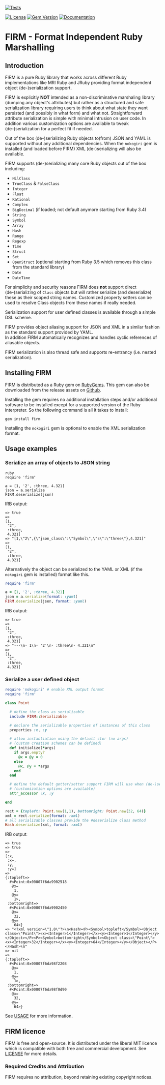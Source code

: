 [![Tests](https://github.com/mcorino/firm/actions/workflows/ruby.yml/badge.svg)](https://github.com/mcorino/firm/actions/workflows/ruby.yml)

[![License](https://img.shields.io/badge/license-MIT-yellowgreen.svg)](LICENSE)
[![Gem Version](https://badge.fury.io/rb/firm.svg)](https://badge.fury.io/rb/firm)
[![Documentation](https://img.shields.io/badge/docs-pages-blue.svg)](https://mcorino.github.io/firm)

# FIRM - Format Independent Ruby Marshalling

## Introduction

FIRM is a pure Ruby library that works across different Ruby implementations like MRI Ruby and JRuby providing format 
independent object (de-)serialization support.

FIRM is explicitly **NOT** intended as a non-discriminative marshaling library (dumping any object's attributes)
but rather as a structured and safe serialization library requiring users to think about what state they want
persisted (and possibly in what form) and what not.
Straightforward attribute serialization is simple with minimal intrusion on user code.
In addition various customization options are available to tweak (de-)serialization for a perfect fit if needed. 

Out of the box (de-)serializing Ruby objects to(from) JSON and YAML is supported without any additional
dependencies.
When the `nokogiri` gem is installed (and loaded before FIRM) XML (de-)serializing will also be available.

FIRM supports (de-)serializing many core Ruby objects out of the box including:

- `NilClass`
- `TrueClass` & `FalseClass`
- `Integer`
- `Float`
- `Rational`
- `Complex`
- `BigDecimal` (if loaded; not default anymore starting from Ruby 3.4)
- `String`
- `Symbol`
- `Array`
- `Hash`
- `Range`
- `Regexp`
- `Time`
- `Struct`
- `Set`
- `OpenStruct` (optional starting from Ruby 3.5 which removes this class from the standard library)
- `Date`
- `DateTime`

For simplicity and security reasons FIRM does **not** support direct (de-)serializing of `Class` objects but will rather
serialize (and deserialize) these as their scoped string names. Customized property setters can be used to
resolve Class objects from these names if really needed.

Serialization support for user defined classes is available through a simple DSL scheme.

FIRM provides object aliasing support for JSON and XML in a similar fashion as the standard support provided
by YAML.<br>
In addition FIRM automatically recognizes and handles cyclic references of aliasable objects.

FIRM serialization is also thread safe and supports re-entrancy (i.e. nested serialization).

## Installing FIRM

FIRM is distributed as a Ruby gem on [RubyGems](https://rubygems.org). This gem can also be downloaded from the release
assets on [Github](https://github.com/mcorino/firm/releases).

Installing the gem requires no additional installation steps and/or additional software to be installed except for a
supported version of the Ruby interpreter. So the following command is all it takes to install:

```shell
gem install firm
```

Installing the `nokogiri` gem is optional to enable the XML serialization format.   

## Usage examples

### Serialize an array of objects to JSON string

```
ruby
require 'firm'

a = [1, '2', :three, 4.321]
json = a.serialize
FIRM.deserialize(json)
```

IRB output:

```shell
=> true
=> 
[1,
 "2",
 :three,
 4.321]
=> "[1,\"2\",{\"json_class\":\"Symbol\",\"s\":\"three\"},4.321]"
=> 
[1,
 "2",
 :three,
 4.321]
```

Alternatively the object can be serialized to the YAML or XML (if the `nokogiri` gem is installed) format like this.

```ruby
require 'firm'

a = [1, '2', :three, 4.321]
json = a.serialize(format: :yaml)
FIRM.deserialize(json, format: :yaml)
```

IRB output:

```shell
=> true
=> 
[1,
 "2",
 :three,
 4.321]
=> "---\n- 1\n- '2'\n- :three\n- 4.321\n"
=> 
[1,
 "2",
 :three,
 4.321]
```

### Serialize a user defined object

```ruby
require 'nokogiri' # enable XML output format
require 'firm'

class Point

  # define the class as serializable 
  include FIRM::Serializable

  # declare the serializable properties of instances of this class
  properties :x, :y

  # allow instantiation using the default ctor (no args)
  # (custom creation schemes can be defined)
  def initialize(*args)
    if args.empty?
      @x = @y = 0
    else
      @x, @y = *args
    end
  end

  # define the default getter/setter support FIRM will use when (de-)serializing properties
  # (customization options are available)
  attr_accessor :x, :y

end

rect = {topleft: Point.new(1,1), bottomright: Point.new(32, 64)}
xml = rect.serialize(format: :xml)
# all serializable classes provide the #deserialize class method
Hash.deserialize(xml, format: :xml)
```

IRB output:

```shell
=> true
=> true
=> 
[:x,
 :x=,
 :y,
 :y=]
=> 
{:topleft=>
  #<Point:0x00007f6da9902518
   @x=
    1,
   @y=
    1>,
 :bottomright=>
  #<Point:0x00007f6da9902450
   @x=
    32,
   @y=
    64>}
=> "<?xml version=\"1.0\"?>\n<Hash><P><Symbol>topleft</Symbol><Object class=\"Point\"><x><Integer>1</Integer></x><y><Integer>1</Integer></y></Object></P><P><Symbol>bottomright</Symbol><Object class=\"Point\"><x><Integer>32</Integer></x><y><Integer>64</Integer></y></Object></P></Hash>\n"
=> nil
=> 
{:topleft=>
  #<Point:0x00007f6da98f2208
   @x=
    1,
   @y=
    1>,
 :bottomright=>
  #<Point:0x00007f6da98f0d90
   @x=
    32,
   @y=
    64>}
```

See [USAGE](USAGE.md) for more information.

## FIRM licence

FIRM is free and open-source. It is distributed under the liberal
MIT licence which is compatible with both free and commercial development.
See [LICENSE](LICENSE) for more details.

### Required Credits and Attribution

FIRM requires no attribution, beyond retaining existing copyright notices.
